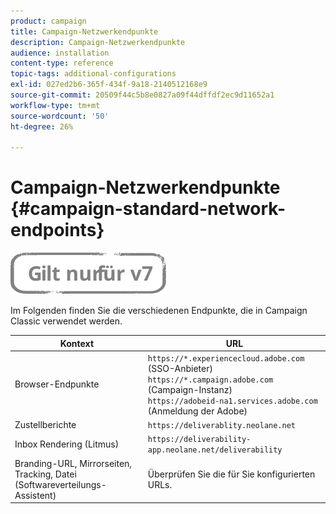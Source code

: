 ```yaml
---
product: campaign
title: Campaign-Netzwerkendpunkte
description: Campaign-Netzwerkendpunkte
audience: installation
content-type: reference
topic-tags: additional-configurations
exl-id: 027ed2b6-365f-434f-9a18-2140512168e9
source-git-commit: 20509f44c5b8e0827a09f44dffdf2ec9d11652a1
workflow-type: tm+mt
source-wordcount: '50'
ht-degree: 26%

---
```


# Campaign-Netzwerkendpunkte {#campaign-standard-network-endpoints}

![](../../assets/v7-only.svg)

Im Folgenden finden Sie die verschiedenen Endpunkte, die in Campaign Classic verwendet werden.

| Kontext | URL |
|--- |--- |
| Browser-Endpunkte | `https://*.experiencecloud.adobe.com` (SSO-Anbieter)<br>`https://*.campaign.adobe.com`  (Campaign-Instanz)<br>`https://adobeid-na1.services.adobe.com`  (Anmeldung der Adobe) |
| Zustellberichte | `https://deliverablity.neolane.net` |
| Inbox Rendering (Litmus) | `https://deliverability-app.neolane.net/deliverability` |
| Branding-URL, Mirrorseiten, Tracking, Datei (Softwareverteilungs-Assistent) | Überprüfen Sie die für Sie konfigurierten URLs. |
